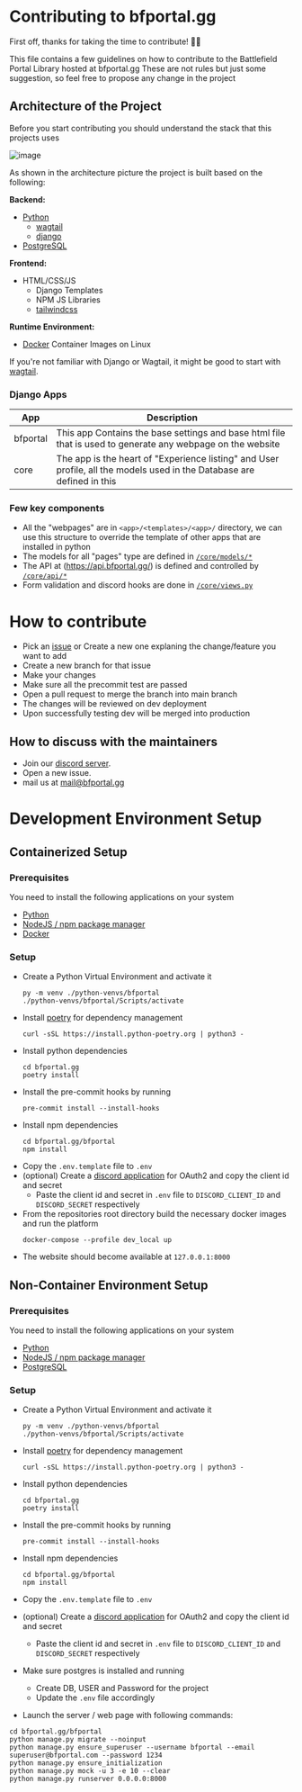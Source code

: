 # Contributing to bfportal.gg

First off, thanks for taking the time to contribute! 🎉🎉

This file contains a few guidelines on how to contribute to the Battlefield Portal Library hosted at bfportal.gg
These are not rules but just some suggestion, so feel free to propose any change in the project

## Architecture of the Project

Before you start contributing you should understand the stack that this projects uses

![image](https://i.imgur.com/INghzbZ.png)

As shown in the architecture picture the project is built based on the following:

**Backend:**

- [Python](https://www.python.org/downloads/)
  - [wagtail](https://docs.wagtail.org/en/stable/getting_started/tutorial.html)
  - [django](https://docs.djangoproject.com/en/4.1/intro/tutorial01/)
- [PostgreSQL](https://www.postgresql.org/)

**Frontend:**

- HTML/CSS/JS
  - Django Templates
  - NPM JS Libraries
  - [tailwindcss](https://github.com/tailwindlabs/tailwindcss)

**Runtime Environment:**

- [Docker](https://www.docker.com) Container Images on Linux

If you're not familiar with Django or Wagtail, it might be good to start with [wagtail](https://docs.wagtail.org/en/stable/getting_started/tutorial.html).

### Django Apps

| App      | Description                                                                                                            |
| -------- | ---------------------------------------------------------------------------------------------------------------------- |
| bfportal | This app Contains the base settings and base html file that is used to generate any webpage on the website             |
| core     | The app is the heart of "Experience listing" and User profile, all the models used in the Database are defined in this |

### Few key components

- All the "webpages" are in `<app>/<templates>/<app>/` directory, we can use this structure to override the template of other apps that are installed in python
- The models for all "pages" type are defined in [`/core/models/*`](/bfportal/core/models)
- The API at (https://api.bfportal.gg/) is defined and controlled by [`/core/api/*`](/bfportal/core/api)
- Form validation and discord hooks are done in [`/core/views.py`](/bfportal/core/views.py)

# How to contribute

- Pick an [issue](https://github.com/battlefield-portal-community/bfportal.gg/issues) or Create a new one explaning the change/feature you want to add
- Create a new branch for that issue
- Make your changes
- Make sure all the precommit test are passed
- Open a pull request to merge the branch into main branch
- The changes will be reviewed on dev deployment
- Upon successfully testing dev will be merged into production

## How to discuss with the maintainers

- Join our [discord server](https://discord.bfportal.gg/).
- Open a new issue.
- mail us at mail@bfportal.gg

# Development Environment Setup

## Containerized Setup

### Prerequisites

You need to install the following applications on your system

- [Python](https://www.python.org/downloads/)
- [NodeJS / npm package manager](https://nodejs.org/en/download)
- [Docker](https://www.docker.com)

### Setup

- Create a Python Virtual Environment and activate it
  ```
  py -m venv ./python-venvs/bfportal
  ./python-venvs/bfportal/Scripts/activate
  ```
- Install [poetry](https://python-poetry.org/docs/#installation) for dependency management
  ```
  curl -sSL https://install.python-poetry.org | python3 -
  ```
- Install python dependencies
  ```
  cd bfportal.gg
  poetry install
  ```
- Install the pre-commit hooks by running
  ```
  pre-commit install --install-hooks
  ```
- Install npm dependencies
  ```
  cd bfportal.gg/bfportal
  npm install
  ```
- Copy the `.env.template` file to `.env`
- (optional) Create a [discord application](https://discord.com/developers/applications) for OAuth2 and copy the client id and secret
  - Paste the client id and secret in `.env` file to `DISCORD_CLIENT_ID` and `DISCORD_SECRET` respectively
- From the repositories root directory build the necessary docker images and run the platform
  ```
  docker-compose --profile dev_local up
  ```
- The website should become available at `127.0.0.1:8000`

## Non-Container Environment Setup

### Prerequisites

You need to install the following applications on your system

- [Python](https://www.python.org/downloads/)
- [NodeJS / npm package manager](https://nodejs.org/en/download)
- [PostgreSQL](https://www.postgresql.org/)

### Setup

- Create a Python Virtual Environment and activate it
  ```
  py -m venv ./python-venvs/bfportal
  ./python-venvs/bfportal/Scripts/activate
  ```
- Install [poetry](https://python-poetry.org/docs/#installation) for dependency management
  ```
  curl -sSL https://install.python-poetry.org | python3 -
  ```
- Install python dependencies
  ```
  cd bfportal.gg
  poetry install
  ```
- Install the pre-commit hooks by running
  ```
  pre-commit install --install-hooks
  ```
- Install npm dependencies
  ```
  cd bfportal.gg/bfportal
  npm install
  ```
- Copy the `.env.template` file to `.env`
- (optional) Create a [discord application](https://discord.com/developers/applications) for OAuth2 and copy the client id and secret

  - Paste the client id and secret in `.env` file to `DISCORD_CLIENT_ID` and `DISCORD_SECRET` respectively

- Make sure postgres is installed and running

  - Create DB, USER and Password for the project
  - Update the `.env` file accordingly

- Launch the server / web page with following commands:

```
cd bfportal.gg/bfportal
python manage.py migrate --noinput
python manage.py ensure_superuser --username bfportal --email superuser@bfportal.com --password 1234
python manage.py ensure_initialization
python manage.py mock -u 3 -e 10 --clear
python manage.py runserver 0.0.0.0:8000
```
